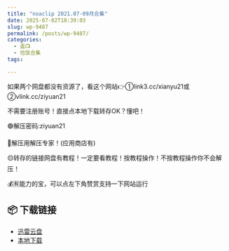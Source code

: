 ```yaml
---
title: "noaclip 2021.07-09月合集"
date: 2025-07-02T18:39:03
slug: wp-9487
permalink: /posts/wp-9487/
categories:
  - 盖📺
  - 恰饭合集
tags:

---
```


如果两个网盘都没有资源了，看这个网站👉①link3.cc/xianyu21或②vlink.cc/ziyuan21

不需要注册账号！直接点本地下载转存OK？懂吧！

🟢解压密码:ziyuan21

🔵解压用解压专家！(应用商店有)

🟡转存的链接网盘有教程！一定要看教程！按教程操作！不按教程操作你不会解压！

💰🈶能力的宝，可以点左下角赞赏支持一下网站运行

## 📦 下载链接
- [迅雷云盘](https://blziyuan21.com/pay-download/9487?key=0d3de61bb5&down_id=0)
- [本地下载](https://blziyuan21.com/pay-download/9487?key=0d3de61bb5&down_id=1)

